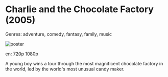 # Charlie and the Chocolate Factory (2005)

Genres: adventure, comedy, fantasy, family, music

![poster](https://assets.fanart.tv/fanart/movies/118/movieposter/charlie-and-the-chocolate-factory-5234738027b34.jpg)

en:
  [720p](magnet:?xt=urn:btih:34C48DCAF4F99321BF39C6CFE2A7828BB0877A87&tr=udp://glotorrents.pw:6969/announce&tr=udp://tracker.opentrackr.org:1337/announce&tr=udp://torrent.gresille.org:80/announce&tr=udp://tracker.openbittorrent.com:80&tr=udp://tracker.coppersurfer.tk:6969&tr=udp://tracker.leechers-paradise.org:6969&tr=udp://p4p.arenabg.ch:1337&tr=udp://tracker.internetwarriors.net:1337)
  [1080p](magnet:?xt=urn:btih:3FB0C1D2CF425A83BDBC5FB3E6B91932455A2F3B&tr=udp://glotorrents.pw:6969/announce&tr=udp://tracker.opentrackr.org:1337/announce&tr=udp://torrent.gresille.org:80/announce&tr=udp://tracker.openbittorrent.com:80&tr=udp://tracker.coppersurfer.tk:6969&tr=udp://tracker.leechers-paradise.org:6969&tr=udp://p4p.arenabg.ch:1337&tr=udp://tracker.internetwarriors.net:1337)
  


A young boy wins a tour through the most magnificent chocolate factory in the world, led by the world's most unusual candy maker.